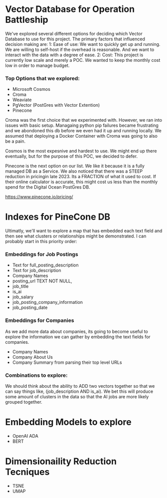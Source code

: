 # Vector Database for Operation Battleship

We've explored several different options for deciding which Vector Database to use for this project. The primary factors that influenced decision making are:
    1: Ease of use: We want to quickly get up and running. We are willing to self-host if the overhead is reasonable. And we want to interact with the data with a degree of ease. 
    2: Cost: This project is currently low scale and merely a POC. We wanted to keep the monthly cost low in order to manage budget. 

### Top Options that we explored:
- Microsoft Cosmos
- Croma
- Weaviate 
- PgVector (PostGres with Vector Extention)
- Pinecone

Croma was the first choice that we experimented with. However, we ran into issues with basic setup. Managaing python pip failures became frustrating and we abondoned this db before we even had it up and running locally. We assumed that deploying a Docker Container with Croma was going to also be a pain. 

Cosmos is the most expesnive and hardest to use. We might end up there eventually, but for the purpose of this POC, we decided to defer. 

Pinecone is the next option on our list. We like it because it is a fully managed DB as a Service. We also noticed that there was a STEEP reduction in pricingin late 2023. Its a FRACTION of what it used to cost. If their online calculator is accurate, this might cost us less than the monthly spend for the Digital Ocean PostGres DB. 

https://www.pinecone.io/pricing/

# Indexes for PineCone DB
Ultimatly, we'll want to explore a map that has embedded each text field and then see what clusters or relationships might be demonstrated. I can probably start in this priority order:

### Embeddings for Job Postings
- Text for full_posting_description
- Text for job_description
- Company Names
- posting_url TEXT NOT NULL,
- job_title 
- is_ai 
- job_salary 
- job_posting_company_information
- job_posting_date 

### Embeddings for Companies
As we add more data about companies, its going to become useful to explore the information we can gather by embedding the text fields for companies. 

- Company Names
- Company About Us
- Company Summary from parsing their top level URLs



### Combinations to explore:
We should think about the ability to ADD two vectors together so that we can say things like, (job_description AND is_ai). We bet this will produce some amount of clusters in the data so that the AI jobs are more likely grouped together. 


# Embedding Models to explore

- OpenAI ADA
- BERT



# Dimensionaility Reduction Tecniques

- TSNE
- UMAP

